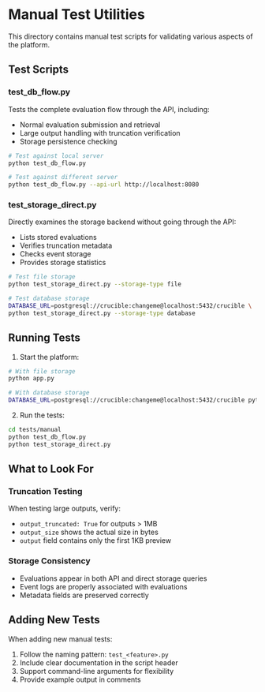 # Manual Test Utilities

This directory contains manual test scripts for validating various aspects of the platform.

## Test Scripts

### test_db_flow.py
Tests the complete evaluation flow through the API, including:
- Normal evaluation submission and retrieval
- Large output handling with truncation verification
- Storage persistence checking

```bash
# Test against local server
python test_db_flow.py

# Test against different server
python test_db_flow.py --api-url http://localhost:8080
```

### test_storage_direct.py
Directly examines the storage backend without going through the API:
- Lists stored evaluations
- Verifies truncation metadata
- Checks event storage
- Provides storage statistics

```bash
# Test file storage
python test_storage_direct.py --storage-type file

# Test database storage
DATABASE_URL=postgresql://crucible:changeme@localhost:5432/crucible \
python test_storage_direct.py --storage-type database
```

## Running Tests

1. Start the platform:
```bash
# With file storage
python app.py

# With database storage
DATABASE_URL=postgresql://crucible:changeme@localhost:5432/crucible python app.py
```

2. Run the tests:
```bash
cd tests/manual
python test_db_flow.py
python test_storage_direct.py
```

## What to Look For

### Truncation Testing
When testing large outputs, verify:
- `output_truncated: True` for outputs > 1MB
- `output_size` shows the actual size in bytes
- `output` field contains only the first 1KB preview

### Storage Consistency
- Evaluations appear in both API and direct storage queries
- Event logs are properly associated with evaluations
- Metadata fields are preserved correctly

## Adding New Tests

When adding new manual tests:
1. Follow the naming pattern: `test_<feature>.py`
2. Include clear documentation in the script header
3. Support command-line arguments for flexibility
4. Provide example output in comments